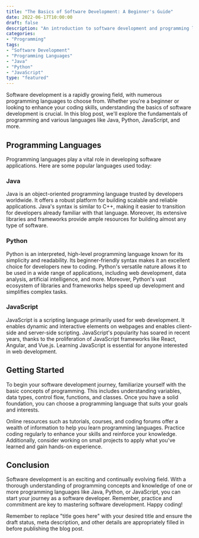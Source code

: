 ```yaml
--- 
title: "The Basics of Software Development: A Beginner's Guide"
date: 2022-06-17T10:00:00
draft: false
description: "An introduction to software development and programming languages"
categories:
- "Programming"
tags:
- "Software Development"
- "Programming Languages"
- "Java"
- "Python"
- "JavaScript"
type: "featured"
---
```


Software development is a rapidly growing field, with numerous programming languages to choose from. Whether you're a beginner or looking to enhance your coding skills, understanding the basics of software development is crucial. In this blog post, we'll explore the fundamentals of programming and various languages like Java, Python, JavaScript, and more.

## Programming Languages 

Programming languages play a vital role in developing software applications. Here are some popular languages used today:

### Java

Java is an object-oriented programming language trusted by developers worldwide. It offers a robust platform for building scalable and reliable applications. Java's syntax is similar to C++, making it easier to transition for developers already familiar with that language. Moreover, its extensive libraries and frameworks provide ample resources for building almost any type of software.

### Python

Python is an interpreted, high-level programming language known for its simplicity and readability. Its beginner-friendly syntax makes it an excellent choice for developers new to coding. Python's versatile nature allows it to be used in a wide range of applications, including web development, data analysis, artificial intelligence, and more. Moreover, Python's vast ecosystem of libraries and frameworks helps speed up development and simplifies complex tasks.

### JavaScript

JavaScript is a scripting language primarily used for web development. It enables dynamic and interactive elements on webpages and enables client-side and server-side scripting. JavaScript's popularity has soared in recent years, thanks to the proliferation of JavaScript frameworks like React, Angular, and Vue.js. Learning JavaScript is essential for anyone interested in web development.

## Getting Started

To begin your software development journey, familiarize yourself with the basic concepts of programming. This includes understanding variables, data types, control flow, functions, and classes. Once you have a solid foundation, you can choose a programming language that suits your goals and interests.

Online resources such as tutorials, courses, and coding forums offer a wealth of information to help you learn programming languages. Practice coding regularly to enhance your skills and reinforce your knowledge. Additionally, consider working on small projects to apply what you've learned and gain hands-on experience.

## Conclusion

Software development is an exciting and continually evolving field. With a thorough understanding of programming concepts and knowledge of one or more programming languages like Java, Python, or JavaScript, you can start your journey as a software developer. Remember, practice and commitment are key to mastering software development. Happy coding!

Remember to replace "title goes here" with your desired title and ensure the draft status, meta description, and other details are appropriately filled in before publishing the blog post.
